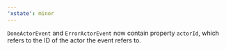 ```yaml
---
'xstate': minor
---
```


`DoneActorEvent` and `ErrorActorEvent` now contain property `actorId`, which refers to the ID of the actor the event refers to.
